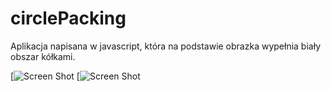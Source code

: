 # circlePacking
Aplikacja napisana w javascript, która na podstawie obrazka wypełnia biały obszar kółkami.

[![Screen Shot](../master/data/tak.png)
[![Screen Shot](../master/data/ScreenShot.png)
